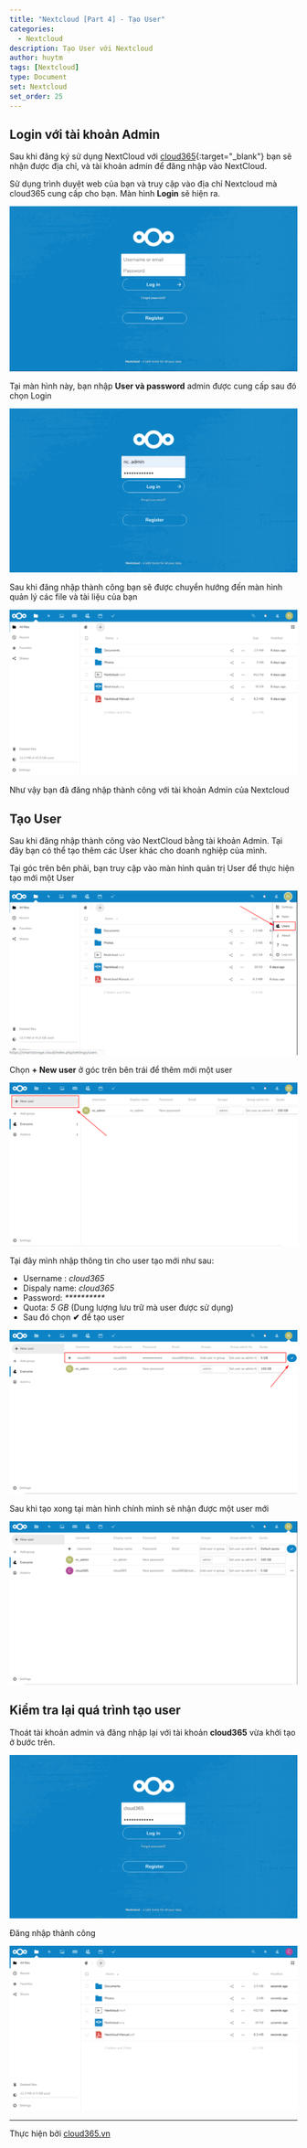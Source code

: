 ```yaml
---
title: "Nextcloud [Part 4] - Tạo User"
categories:
  - Nextcloud
description: Tạo User với Nextcloud
author: huytm
tags: [Nextcloud]
type: Document
set: Nextcloud
set_order: 25
---
```


## Login với tài khoản Admin

Sau khi đăng ký sử dụng NextCloud với [cloud365](https://cloud365.vn/){:target="_blank"} bạn sẽ nhận được địa chỉ, và tài khoản admin để đăng nhập vào NextCloud.

Sử dụng trình duyệt web của bạn và truy cập vào địa chỉ Nextcloud mà cloud365 cung cấp cho bạn. Màn hình **Login** sẽ hiện ra.

<p align="center">
<img src="/images/img-nextcloud/part1/nextcloud1-1.png">
</p>

Tại màn hình này, bạn nhập **User và password** admin được cung cấp sau đó chọn Login

<p align="center">
<img src="/images/img-nextcloud/part1/nextcloud1-2.png">
</p>

Sau khi đăng nhập thành công bạn sẽ được chuyển hướng đến màn hình quản lý các file và tài liệu của bạn

<p align="center">
<img src="/images/img-nextcloud/part1/nextcloud1-3.png">
</p>

Như vậy bạn đã đăng nhập thành công với tài khoản Admin của Nextcloud


## Tạo User

Sau khi đăng nhập thành công vào NextCloud bằng tài khoản Admin. Tại đây bạn có thể tạo thêm các User khác cho doanh nghiệp của mình.

Tại góc trên bên phải, bạn truy cập vào màn hình quản trị User để thực hiện tạo mới một User

<p align="center">
<img src="/images/img-nextcloud/part1/nextcloud1-4.png">
</p>

Chọn **+ New user** ở góc trên bên trái để  thêm mới một user 

<p align="center">
<img src="/images/img-nextcloud/part1/nextcloud1-5.png">
</p>

Tại đây mình nhập thông tin cho user tạo mới như sau:

- Username : *cloud365*
- Dispaly name: *cloud365*
- Password: *\*\*\*\*\*\*\*\*\*\**
- Quota: *5 GB* (Dung lượng lưu trữ mà user được sử dụng)
- Sau đó chọn **✔** để tạo user

<p align="center">
<img src="/images/img-nextcloud/part1/nextcloud1-6.png">
</p>

Sau khi tạo xong tại màn hình chính mình sẽ nhận được một user mới

<p align="center">
<img src="/images/img-nextcloud/part1/nextcloud1-7.png">
</p>

## Kiểm tra lại quá trình tạo user

Thoát tài khoản admin và đăng nhập lại với tài khoản **cloud365** vừa khởi tạo ở bước trên.

<p align="center">
<img src="/images/img-nextcloud/part1/nextcloud1-8.png">
</p>

Đăng nhập thành công 

<p align="center">
<img src="/images/img-nextcloud/part1/nextcloud1-9.png">
</p>

---

Thực hiện bởi <a href="https://cloud365.vn/" target="_blank">cloud365.vn</a>
